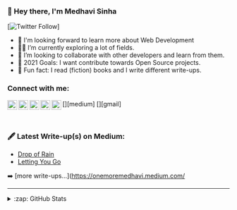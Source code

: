 ### 👋 Hey there, I'm Medhavi Sinha

[![Twitter Follow](https://img.shields.io/twitter/follow/sassymedhavi?color=1DA1F2&logo=twitter&style=for-the-badge)]

- 🔭 I'm looking forward to learn more about Web Development
- 🕵️‍♀️ I’m currently exploring a lot of fields.
- 👯 I’m looking to collaborate with other developers and learn from them.
- 🌸 2021 Goals: I want contribute towards Open Source projects.
- 💫 Fun fact: I read (fiction) books and I write different write-ups.

### Connect with me:

[<img align="left" alt="https://onemoremedhavi.medium.com/ | Medium" width="22px" src="https://cdn.jsdelivr.net/npm/simple-icons@v3/icons/medium.svg" />][medium]
[<img align="left" alt="sassymedhavi | Twitter" width="22px" src="https://cdn.jsdelivr.net/npm/simple-icons@v3/icons/twitter.svg" />][twitter]
[<img align="left" alt="Medhavi Sinha | LinkedIn" width="22px" src="https://cdn.jsdelivr.net/npm/simple-icons@v3/icons/linkedin.svg" />][linkedin]
[<img align="left" alt="_medhavisinha_ | Instagram" width="22px" src="https://cdn.jsdelivr.net/npm/simple-icons@v3/icons/instagram.svg" />][instagram]
[<img align="left" alt="onemoremedhavi@gmail.com | Gmail" width="22px" src="https://cdn.jsdelivr.net/npm/simple-icons@v3/icons/gmail.svg" />][gmail]

<br />

### 🖋 Latest Write-up(s) on Medium:

<!-- BLOG-POST-LIST:START -->
- [Drop of Rain](https://onemoremedhavi.medium.com/drop-of-rain-fc2c4c539aa6)
- [Letting You Go](https://onemoremedhavi.medium.com/im-letting-you-go-97c94bdd7ecd)
<!-- BLOG-POST-LIST:END -->

➡️ [more write-ups...](https://onemoremedhavi.medium.com/

---

<details>
  <summary>:zap: GitHub Stats</summary>

  <img align="left" alt="medhavisinha's GitHub Stats" src="https://github-readme-stats.medhavisinha.vercel.app/api?username=medhavisinha&show_icons=true&hide_border=true" />

</details>

[website]: https://onemoremedhavi.medium.com/
[twitter]: https://twitter.com/sassymedhavi
[instagram]: https://instagram.com/_medhavisinha_
[linkedin]: https://www.linkedin.com/in/medhavi-sinha-7b9a431ba/

